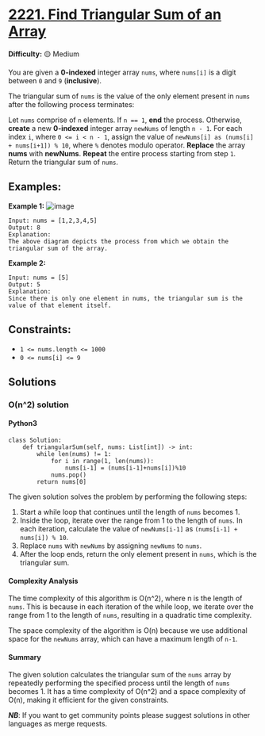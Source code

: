 # [2221. Find Triangular Sum of an Array](https://leetcode.com/problems/find-triangular-sum-of-an-array/)

**Difficulty:** :yellow_circle: Medium

You are given a **0-indexed** integer array `nums`, where `nums[i]` is a digit between `0` and `9` (**inclusive**).

The triangular sum of `nums` is the value of the only element present in `nums` after the following process terminates:

Let `nums` comprise of `n` elements. If `n == 1`, **end** the process. Otherwise, **create** a new **0-indexed** integer array `newNums` of length `n - 1`.
For each index `i`, where `0 <= i < n - 1`, assign the value of `newNums[i] as (nums[i] + nums[i+1]) % 10`, where `%` denotes modulo operator.
**Replace** the array **nums** with **newNums**.
**Repeat** the entire process starting from step `1`.
Return the triangular sum of `nums`.

## Examples:

**Example 1:**
![image](./resources/16_01.png)

```text
Input: nums = [1,2,3,4,5]
Output: 8
Explanation:
The above diagram depicts the process from which we obtain the triangular sum of the array.
```

**Example 2:**

```text
Input: nums = [5]
Output: 5
Explanation:
Since there is only one element in nums, the triangular sum is the value of that element itself.
```


## Constraints:

- `1 <= nums.length <= 1000`
- `0 <= nums[i] <= 9`


## Solutions

### O(n^2) solution

#### Python3
```python3
class Solution:
    def triangularSum(self, nums: List[int]) -> int:
        while len(nums) != 1:
            for i in range(1, len(nums)):
                nums[i-1] = (nums[i-1]+nums[i])%10
            nums.pop()
        return nums[0]
```

The given solution solves the problem by performing the following steps:
1. Start a while loop that continues until the length of `nums` becomes 1.
2. Inside the loop, iterate over the range from 1 to the length of `nums`. In each iteration, calculate the value of `newNums[i-1]` as `(nums[i-1] + nums[i]) % 10`.
3. Replace `nums` with `newNums` by assigning `newNums` to `nums`.
4. After the loop ends, return the only element present in `nums`, which is the triangular sum.

#### Complexity Analysis

The time complexity of this algorithm is O(n^2), where n is the length of `nums`. This is because in each iteration of the while loop, we iterate over the range from 1 to the length of `nums`, resulting in a quadratic time complexity.

The space complexity of the algorithm is O(n) because we use additional space for the `newNums` array, which can have a maximum length of `n-1`.

#### Summary

The given solution calculates the triangular sum of the `nums` array by repeatedly performing the specified process until the length of `nums` becomes 1. It has a time complexity of O(n^2) and a space complexity of O(n), making it efficient for the given constraints.

***NB***: If you want to get community points please suggest solutions in other languages as merge requests.
